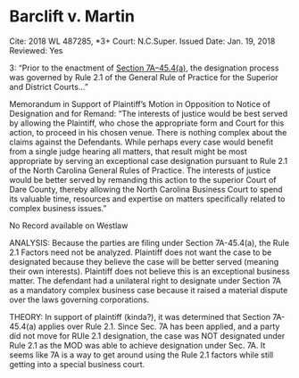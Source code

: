 # Barclift v. Martin

Cite: 2018 WL 487285, *3+
Court: N.C.Super.
Issued Date: Jan. 19, 2018
Reviewed: Yes

3: “Prior to the enactment of [Section 7A–45.4(a)](https://1.next.westlaw.com/Link/Document/FullText?findType=L&pubNum=1000037&cite=NCSTS7A-45.4&originatingDoc=I07f61550fde711e7b565bb5dd3180177&refType=SP&originationContext=document&transitionType=DocumentItem&ppcid=9670fb9879cb499b8f171b5c0143556b&contextData=(sc.UserEnteredCitation)#co_pp_8b3b0000958a4), the designation process was governed by Rule 2.1 of the General Rule of Practice for the Superior and District Courts…”

Memorandum in Support of Plaintiff’s Motion in Opposition to Notice of Designation and for Remand: “The interests of justice would be best served by allowing the Plaintiff, who chose the appropriate form and Court for this action, to proceed in his chosen venue. There is nothing complex about the claims against the Defendants. While perhaps every case would benefit from a single judge hearing all matters, that result might be most appropriate by serving an exceptional case designation pursuant to Rule 2.1 of the North Carolina General Rules of Practice. The interests of justice would be better served by remanding this action to the superior Court of Dare County, thereby allowing the North Carolina Business Court to spend its valuable time, resources and expertise on matters specifically related to complex business issues.” 

No Record available on Westlaw

ANALYSIS: Because the parties are filing under Section 7A-45.4(a), the Rule 2.1 Factors need not be analyzed. Plaintiff does not want the case to be designated because they believe the case will be better served (meaning their own interests). Plaintiff does not believe this is an exceptional business matter. The defendant had a unilateral right to designate under Section 7A as a mandatory complex business case because it raised a material dispute over the laws governing corporations.

THEORY: In support of plaintiff (kinda?), it was determined that Section 7A-45.4(a) applies over Rule 2.1. Since Sec. 7A has been applied, and a party did not move for RUle 2.1 designation, the case was NOT designated under Rule 2.1 as the MOD was able to achieve designation under Sec. 7A. It seems like 7A is a way to get around using the Rule 2.1 factors while still getting into a special business court.